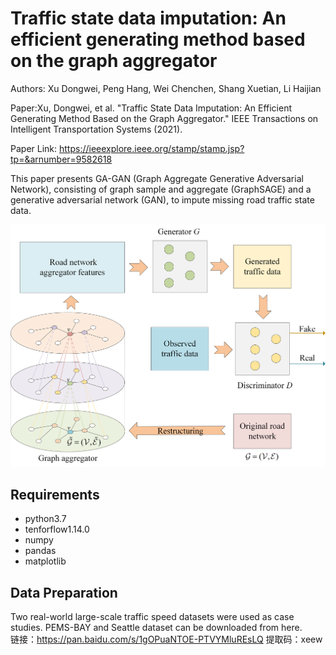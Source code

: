 # Traffic state data imputation: An efficient generating method based on the graph aggregator  
Authors: Xu Dongwei, Peng Hang, Wei Chenchen, Shang Xuetian, Li Haijian  
  
Paper:Xu, Dongwei, et al. "Traffic State Data Imputation: An Efficient Generating Method Based on the Graph Aggregator." IEEE Transactions on Intelligent Transportation Systems (2021).
 
Paper Link:  https://ieeexplore.ieee.org/stamp/stamp.jsp?tp=&arnumber=9582618
  
This paper presents GA-GAN (Graph Aggregate
Generative Adversarial Network), consisting of graph sample and
aggregate (GraphSAGE) and a generative adversarial network
(GAN), to impute missing road traffic state data.

![image](Image/GrapghSAGE_论文框图.png)
## Requirements
* python3.7
* tenforflow1.14.0
* numpy
* pandas
* matplotlib
## Data Preparation
Two real-world large-scale traffic speed datasets were used
as case studies. PEMS-BAY and Seattle dataset can be downloaded from here.  
链接：https://pan.baidu.com/s/1gOPuaNTOE-PTVYMluREsLQ 
提取码：xeew

